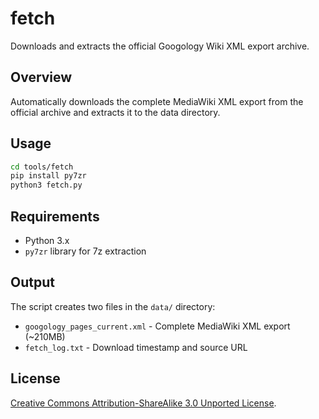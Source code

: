 # fetch

Downloads and extracts the official Googology Wiki XML export archive.

## Overview

Automatically downloads the complete MediaWiki XML export from the official archive and extracts it to the data directory.

## Usage

```bash
cd tools/fetch
pip install py7zr
python3 fetch.py
```

## Requirements

- Python 3.x
- `py7zr` library for 7z extraction

## Output

The script creates two files in the `data/` directory:

- `googology_pages_current.xml` - Complete MediaWiki XML export (~210MB)
- `fetch_log.txt` - Download timestamp and source URL

## License

[Creative Commons Attribution-ShareAlike 3.0 Unported License](https://creativecommons.org/licenses/by-sa/3.0/).
